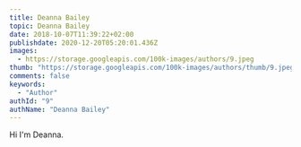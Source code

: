 ```yaml
---
title: Deanna Bailey
topic: Deanna Bailey
date: 2018-10-07T11:39:22+02:00
publishdate: 2020-12-20T05:20:01.436Z
images:
  - https://storage.googleapis.com/100k-images/authors/9.jpeg
thumb: "https://storage.googleapis.com/100k-images/authors/thumb/9.jpeg"
comments: false
keywords:
  - "Author"
authId: "9"
authName: "Deanna Bailey"
---
```


Hi I'm Deanna.
